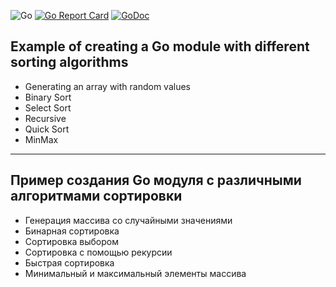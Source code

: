 ![Go](https://github.com/AlexanderOkhrimenko/algorithms/workflows/Go/badge.svg?branch=master)
[![Go Report Card](https://goreportcard.com/badge/github.com/AlexanderOkhrimenko/algorithms)](https://goreportcard.com/report/github.com/AlexanderOkhrimenko/algorithms)
[![GoDoc](https://godoc.org/github.com/AlexanderOkhrimenko/algorithms?status.svg)](https://godoc.org/github.com/AlexanderOkhrimenko/algorithms)



## Example of creating a Go module with different sorting algorithms

- Generating an array with random values
- Binary Sort
- Select Sort
- Recursive
- Quick Sort
- MinMax 

***


## Пример создания Go модуля с различными алгоритмами сортировки 

- Генерация массива со случайными значениями
- Бинарная сортировка
- Сортировка выбором 
- Сортировка с помощью рекурсии
- Быстрая сортировка 
- Минимальный и максимальный элементы массива

